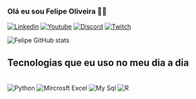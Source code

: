 ### Olá eu sou Felipe Oliveira  👋😎

[![Linkedin](https://img.shields.io/badge/LinkedIn-0077B5?style=for-the-badge&logo=linkedin&logoColor=white)](https://www.linkedin.com/in/felipe-oliveira-b8618b184/)
[![Youtube](https://img.shields.io/badge/YouTube-FF0000?style=for-the-badge&logo=youtube&logoColor=white)](https://www.youtube.com/@FelipeOliveira-qe5uh)
[![Discord](https://img.shields.io/badge/Discord-7289DA?style=for-the-badge&logo=discord&logoColor=white)](https://discord.com/channels/@mefelipe_oliveira_/)
[![Twitch](https://img.shields.io/badge/Twitch-9146FF?style=for-the-badge&logo=twitch&logoColor=white)](https://www.twitch.tv/settings/profile/)

![Felipe GitHub stats](https://github-readme-stats.vercel.app/api?username=Felip3oliveira&show_icons=true&theme=dracula)

## Tecnologias que eu uso no meu dia a dia


<div style="display: inline_block"><br/>
<img align="center" alt="Python" src="https://img.shields.io/badge/Python-14354C?style=for-the-badge&logo=python&logoColor=white" />
<img align="center" alt="Mircrosft Excel" src="https://img.shields.io/badge/Microsoft_Excel-217346?style=for-the-badge&logo=microsoft-excel&logoColor=white" />
<img align="center" alt="My Sql" src="https://img.shields.io/badge/PostgreSQL-316192?style=for-the-badge&logo=postgresql&logoColor=white" />
<img align="center" alt="R" src="https://img.shields.io/badge/R-276DC3?style=for-the-badge&logo=r&logoColor=white" />

</div><br>



